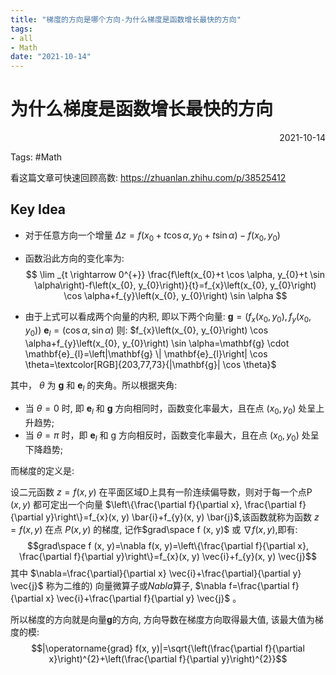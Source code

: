 ```yaml
---
title: "梯度的方向是哪个方向-为什么梯度是函数增长最快的方向"
tags:
- all
- Math
date: "2021-10-14"
---
```

# 为什么梯度是函数增长最快的方向

<div align="right"> 2021-10-14</div>

Tags: #Math 

看这篇文章可快速回顾高数:
https://zhuanlan.zhihu.com/p/38525412

## Key Idea
- 对于任意方向一个增量 $\Delta z=f\left(x_{0}+t \cos \alpha, y_{0}+t \sin \alpha\right)-f\left(x_{0}, y_{0}\right)$ 
- 函数沿此方向的变化率为:
$$
\lim _{t \rightarrow 0^{+}} \frac{f\left(x_{0}+t \cos \alpha, y_{0}+t \sin \alpha\right)-f\left(x_{0}, y_{0}\right)}{t}=f_{x}\left(x_{0}, y_{0}\right) \cos \alpha+f_{y}\left(x_{0}, y_{0}\right) \sin \alpha
$$

- 由于上式可以看成两个向量的内积, 即以下两个向量:
 $\mathbf{g}=\left(f_{x}\left(x_{0}, y_{0}\right), f_{y}\left(x_{0}, y_{0}\right)\right)$ 
 $\mathbf{e}_{l}=(\cos \alpha, \sin \alpha)$
则:
$f_{x}\left(x_{0}, y_{0}\right) \cos \alpha+f_{y}\left(x_{0}, y_{0}\right) \sin \alpha=\mathbf{g} \cdot \mathbf{e}_{l}=\left|\mathbf{g} \| \mathbf{e}_{l}\right| \cos \theta=\textcolor[RGB]{203,77,73}{|\mathbf{g}| \cos \theta}$

其中， $\theta$ 为 $\mathbf{g}$ 和 $\mathbf{e}_{l}$ 的夹角。所以根据夹角:
- 当 $\theta=0$ 时, 即 $\mathbf{e}_{l}$ 和 $\mathbf{g}$ 方向相同时，函数变化率最大，且在点 $\left(x_{0}, y_{0}\right)$ 处呈上升趋势;
- 当 $\theta=\pi$ 时，即 $\mathbf{e}_{l}$ 和 $\mathrm{g}$ 方向相反时，函数变化率最大，且在点 $\left(x_{0}, y_{0}\right)$ 处呈下降趋势;

而梯度的定义是:

设二元函数 $z=f(x, y)$ 在平面区域D上具有一阶连续偏导数，则对于每一个点P $(x, y)$ 都可定出一个向量 $\left\{\frac{\partial f}{\partial x}, \frac{\partial f}{\partial y}\right\}=f_{x}(x, y) \bar{i}+f_{y}(x, y) \bar{j}$,该函数就称为函数 $z=f(x, y)$ 在点 $P(x, y)$ 的梯度, 记作$grad\space f (x, y)$ 或 $\nabla f(x, y)$,即有:
$$grad\space f (x, y)=\nabla f(x, y)=\left\{\frac{\partial f}{\partial x}, \frac{\partial f}{\partial y}\right\}=f_{x}(x, y) \vec{i}+f_{y}(x, y) \vec{j}$$
其中 $\nabla=\frac{\partial}{\partial x} \vec{i}+\frac{\partial}{\partial y} \vec{j}$ 称为二维的) 向量微算子或$Nabla$算子, $\nabla f=\frac{\partial f}{\partial x} \vec{i}+\frac{\partial f}{\partial y} \vec{j}$ 。

所以梯度的方向就是向量$\mathbf{g}$的方向, 方向导数在梯度方向取得最大值, 该最大值为梯度的模:
$$|\operatorname{grad} f(x, y)|=\sqrt{\left(\frac{\partial f}{\partial x}\right)^{2}+\left(\frac{\partial f}{\partial y}\right)^{2}}$$